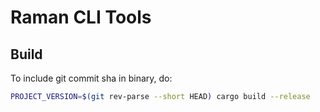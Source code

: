# Raman CLI Tools

## Build

To include git commit sha in binary, do:

```bash
PROJECT_VERSION=$(git rev-parse --short HEAD) cargo build --release
```
